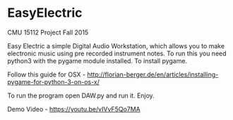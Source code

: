 # EasyElectric
CMU 15112 Project Fall 2015

Easy Electric a simple Digital Audio Workstation, which allows you to make electronic music using pre recorded instrument notes. To run this you need python3 with the pygame module installed. To install pygame. 

Follow this guide for OSX - http://florian-berger.de/en/articles/installing-pygame-for-python-3-on-os-x/

To run the program open DAW.py and run it. Enjoy.

Demo Video - https://youtu.be/vIVvF5Qo7MA
